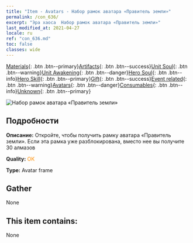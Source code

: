 ```yaml
---
title: "Item - Avatars - Набор рамок аватара «Правитель земли»"
permalink: /con_636/
excerpt: "Эра хаоса  Набор рамок аватара «Правитель земли»"
last_modified_at: 2021-04-27
locale: ru
ref: "con_636.md"
toc: false
classes: wide
---
```

 [Materials](/ItemsRU/){: .btn .btn--primary}[Artifacts](/ItemsRU/Artifacts/){: .btn .btn--success}[Unit Soul](/ItemsRU/UnitSoul/){: .btn .btn--warning}[Unit Awakening](/ItemsRU/UnitAwakening/){: .btn .btn--danger}[Hero Soul](/ItemsRU/HeroSoul/){: .btn .btn--info}[Hero Skill](/ItemsRU/HeroSkill/){: .btn .btn--primary}[Gift](/ItemsRU/Gift/){: .btn .btn--success}[Event related](/ItemsRU/Events/){: .btn .btn--warning}[Avatars](/ItemsRU/Avatars/){: .btn .btn--danger}[Consumables](/ItemsRU/Consumables/){: .btn .btn--info}[Unknown](/ItemsRU/Unknown/){: .btn .btn--primary}

 ![Набор рамок аватара «Правитель земли»](/images/a/avatarFrame_40.png)

## Подробности
 **Описание:** Откройте, чтобы получить рамку аватара «Правитель земли». Если эта рамка уже разблокирована, вместо нее вы получите 30 алмазов

 **Quality:** <span style="color: #FF8C00">OK</span>

 **Type:** Avatar frame

## Gather

  None

## This item contains:

  None

